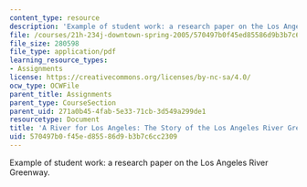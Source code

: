 ```yaml
---
content_type: resource
description: 'Example of student work: a research paper on the Los Angeles River Greenway.'
file: /courses/21h-234j-downtown-spring-2005/570497b0f45ed85586d9b3b7c6cc2309_11026_sherman04.pdf
file_size: 280598
file_type: application/pdf
learning_resource_types:
- Assignments
license: https://creativecommons.org/licenses/by-nc-sa/4.0/
ocw_type: OCWFile
parent_title: Assignments
parent_type: CourseSection
parent_uid: 271a0b45-4fab-5e33-71cb-3d549a299de1
resourcetype: Document
title: 'A River for Los Angeles: The Story of the Los Angeles River Greenway '
uid: 570497b0-f45e-d855-86d9-b3b7c6cc2309
---
```

Example of student work: a research paper on the Los Angeles River Greenway.